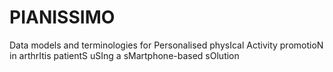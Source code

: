 # PIANISSIMO
Data models and terminologies for Personalised physIcal Activity promotioN in arthrItis patientS uSIng a sMartphone-based sOlution
